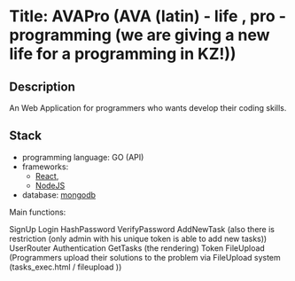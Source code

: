 # Title: AVAPro (AVA (latin) - life , pro - programming (we are giving a new life for a programming in KZ!))

## Description 
An Web Application for programmers who wants develop their coding skills.

## Stack
- programming language: GO (API)
- frameworks: 
  - [React](https://reactjs.org/),
  - [NodeJS](https://nodejs.org/en/)
- database: [mongodb](https://www.mongodb.com/)

Main functions:

SignUp
Login
HashPassword
VerifyPassword
AddNewTask (also there is restriction (only admin with his unique token is able to add new tasks))
UserRouter 
Authentication
GetTasks (the rendering)
Token
FileUpload (Programmers upload their solutions to the problem via FileUpload system (tasks_exec.html / fileupload ))

